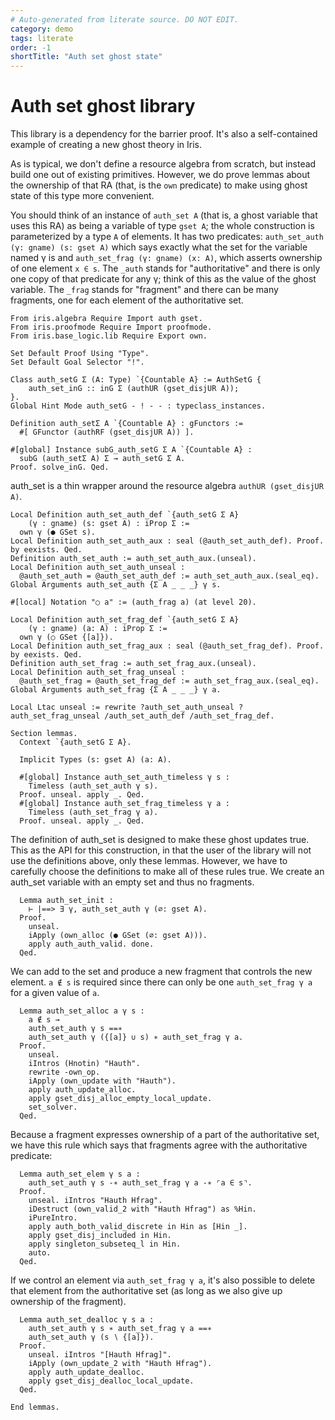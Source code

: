 ```yaml
---
# Auto-generated from literate source. DO NOT EDIT.
category: demo
tags: literate
order: -1
shortTitle: "Auth set ghost state"
---
```


# Auth set ghost library

This library is a dependency for the barrier proof. It's also a self-contained example of creating a new ghost theory in Iris.

As is typical, we don't define a resource algebra from scratch, but instead build one out of existing primitives. However, we do prove lemmas about the ownership of that RA (that, is the `own` predicate) to make using ghost state of this type more convenient.

You should think of an instance of `auth_set A` (that is, a ghost variable that uses this RA) as being a variable of type `gset A`; the whole construction is parameterized by a type `A` of elements. It has two predicates: `auth_set_auth (γ: gname) (s: gset A)` which says exactly what the set for the variable named γ is and `auth_set_frag (γ: gname) (x: A)`, which asserts ownership of one element `x ∈ s`. The `_auth` stands for "authoritative" and there is only one copy of that predicate for any γ; think of this as the value of the ghost variable. The `_frag` stands for "fragment" and there can be many fragments, one for each element of the authoritative set.

```coq
From iris.algebra Require Import auth gset.
From iris.proofmode Require Import proofmode.
From iris.base_logic.lib Require Export own.

Set Default Proof Using "Type".
Set Default Goal Selector "!".

Class auth_setG Σ (A: Type) `{Countable A} := AuthSetG {
    auth_set_inG :: inG Σ (authUR (gset_disjUR A));
}.
Global Hint Mode auth_setG - ! - - : typeclass_instances.

Definition auth_setΣ A `{Countable A} : gFunctors :=
  #[ GFunctor (authRF (gset_disjUR A)) ].

#[global] Instance subG_auth_setG Σ A `{Countable A} :
  subG (auth_setΣ A) Σ → auth_setG Σ A.
Proof. solve_inG. Qed.

```

auth_set is a thin wrapper around the resource algebra `authUR (gset_disjUR A)`.

```coq
Local Definition auth_set_auth_def `{auth_setG Σ A}
    (γ : gname) (s: gset A) : iProp Σ :=
  own γ (● GSet s).
Local Definition auth_set_auth_aux : seal (@auth_set_auth_def). Proof. by eexists. Qed.
Definition auth_set_auth := auth_set_auth_aux.(unseal).
Local Definition auth_set_auth_unseal :
  @auth_set_auth = @auth_set_auth_def := auth_set_auth_aux.(seal_eq).
Global Arguments auth_set_auth {Σ A _ _ _} γ s.

#[local] Notation "○ a" := (auth_frag a) (at level 20).

Local Definition auth_set_frag_def `{auth_setG Σ A}
    (γ : gname) (a: A) : iProp Σ :=
  own γ (○ GSet {[a]}).
Local Definition auth_set_frag_aux : seal (@auth_set_frag_def). Proof. by eexists. Qed.
Definition auth_set_frag := auth_set_frag_aux.(unseal).
Local Definition auth_set_frag_unseal :
  @auth_set_frag = @auth_set_frag_def := auth_set_frag_aux.(seal_eq).
Global Arguments auth_set_frag {Σ A _ _ _} γ a.

Local Ltac unseal := rewrite ?auth_set_auth_unseal ?auth_set_frag_unseal /auth_set_auth_def /auth_set_frag_def.

Section lemmas.
  Context `{auth_setG Σ A}.

  Implicit Types (s: gset A) (a: A).

  #[global] Instance auth_set_auth_timeless γ s :
    Timeless (auth_set_auth γ s).
  Proof. unseal. apply _. Qed.
  #[global] Instance auth_set_frag_timeless γ a :
    Timeless (auth_set_frag γ a).
  Proof. unseal. apply _. Qed.

```

The definition of auth_set is designed to make these ghost updates true. This as the API for this construction, in that the user of the library will not use the definitions above, only these lemmas. However, we have to carefully choose the definitions to make all of these rules true. We create an auth_set variable with an empty set and thus no fragments.

```coq
  Lemma auth_set_init :
    ⊢ |==> ∃ γ, auth_set_auth γ (∅: gset A).
  Proof.
    unseal.
    iApply (own_alloc (● GSet (∅: gset A))).
    apply auth_auth_valid. done.
  Qed.

```

We can add to the set and produce a new fragment that controls the new element. `a ∉ s` is required since there can only be one `auth_set_frag γ a` for a given value of `a`.

```coq
  Lemma auth_set_alloc a γ s :
    a ∉ s →
    auth_set_auth γ s ==∗
    auth_set_auth γ ({[a]} ∪ s) ∗ auth_set_frag γ a.
  Proof.
    unseal.
    iIntros (Hnotin) "Hauth".
    rewrite -own_op.
    iApply (own_update with "Hauth").
    apply auth_update_alloc.
    apply gset_disj_alloc_empty_local_update.
    set_solver.
  Qed.

```

Because a fragment expresses ownership of a part of the authoritative set, we have this rule which says that fragments agree with the authoritative predicate:

```coq
  Lemma auth_set_elem γ s a :
    auth_set_auth γ s -∗ auth_set_frag γ a -∗ ⌜a ∈ s⌝.
  Proof.
    unseal. iIntros "Hauth Hfrag".
    iDestruct (own_valid_2 with "Hauth Hfrag") as %Hin.
    iPureIntro.
    apply auth_both_valid_discrete in Hin as [Hin _].
    apply gset_disj_included in Hin.
    apply singleton_subseteq_l in Hin.
    auto.
  Qed.

```

If we control an element via `auth_set_frag γ a`, it's also possible to delete that element from the authoritative set (as long as we also give up ownership of the fragment).

```coq
  Lemma auth_set_dealloc γ s a :
    auth_set_auth γ s ∗ auth_set_frag γ a ==∗
    auth_set_auth γ (s ∖ {[a]}).
  Proof.
    unseal. iIntros "[Hauth Hfrag]".
    iApply (own_update_2 with "Hauth Hfrag").
    apply auth_update_dealloc.
    apply gset_disj_dealloc_local_update.
  Qed.

End lemmas.
```
